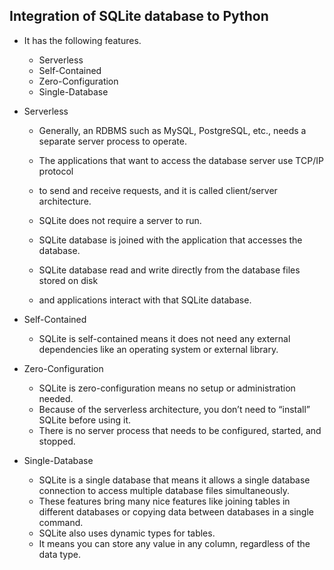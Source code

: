 Integration of SQLite database to Python
------

* It has the following features. 
  * Serverless 
  * Self-Contained 
  * Zero-Configuration
  * Single-Database
  

* Serverless 
  * Generally, an RDBMS such as MySQL, PostgreSQL, etc., needs a separate server process to operate. 
  * The applications that want to access the database server use TCP/IP protocol 
  * to send and receive requests, and it is called client/server architecture.
  
  * SQLite does not require a server to run. 
  * SQLite database is joined with the application that accesses the database. 
  * SQLite database read and write directly from the database files stored on disk 
  * and applications interact with that SQLite database.


* Self-Contained 
  * SQLite is self-contained means it does not need any external dependencies 
  like an operating system or external library. 


* Zero-Configuration 
  * SQLite is zero-configuration means no setup or administration needed. 
  * Because of the serverless architecture, you don’t need to “install” SQLite before using it. 
  * There is no server process that needs to be configured, started, and stopped.


* Single-Database 
  * SQLite is a single database that means it allows a single database connection 
  to access multiple database files simultaneously. 
  * These features bring many nice features like joining tables in different databases 
  or copying data between databases in a single command. 
  * SQLite also uses dynamic types for tables. 
  * It means you can store any value in any column, regardless of the data type.